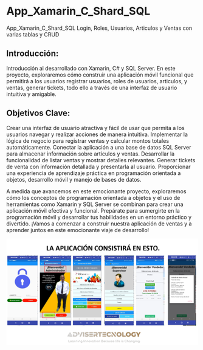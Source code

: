 # App_Xamarin_C_Shard_SQL
App_Xamarin_C_Shard_SQL  Login, Roles, Usuarios, Articulos  y Ventas con varias tablas y CRUD

## Introducción:
Introducción al desarrollado con Xamarin, C# y SQL Server. En este proyecto, exploraremos cómo construir una aplicación móvil funcional que permitirá a los usuarios registrar  usuarios, roles de usuarios, articulos, y ventas,  generar tickets, todo ello a través de una interfaz de usuario intuitiva y amigable.

## Objetivos Clave:

Crear una interfaz de usuario atractiva y fácil de usar que permita a los usuarios navegar y realizar acciones de manera intuitiva.
Implementar la lógica de negocio para registrar ventas y calcular montos totales automáticamente.
Conectar la aplicación a una base de datos SQL Server para almacenar información sobre artículos y ventas.
Desarrollar la funcionalidad de listar ventas y mostrar detalles relevantes.
Generar tickets de venta con información detallada y presentarla al usuario.
Proporcionar una experiencia de aprendizaje práctica en programación orientada a objetos, desarrollo móvil y manejo de bases de datos.

A medida que avancemos en este emocionante proyecto, exploraremos cómo los conceptos de programación orientada a objetos y el uso de herramientas como Xamarin y SQL Server se combinan para crear una aplicación móvil efectiva y funcional. Prepárate para sumergirte en la programación móvil y desarrollar tus habilidades en un entorno práctico y divertido. ¡Vamos a comenzar a construir nuestra aplicación de ventas y a aprender juntos en este emocionante viaje de desarrollo!

![image](PANTALLA.png)

